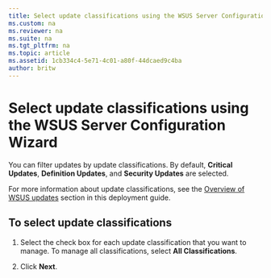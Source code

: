 ```yaml
---
title: Select update classifications using the WSUS Server Configuration Wizard
ms.custom: na
ms.reviewer: na
ms.suite: na
ms.tgt_pltfrm: na
ms.topic: article
ms.assetid: 1cb334c4-5e71-4c01-a80f-44dcaed9c4ba
author: britw
---
```

# Select update classifications using the WSUS Server Configuration Wizard
You can filter updates by update classifications. By default, **Critical Updates**, **Definition Updates**, and **Security Updates** are selected.  
  
For more information about update classifications, see the [Overview of WSUS updates](assetId:///7ff77123-01bb-4047-9ce6-fab29c86686c) section in this deployment guide.  
  
## <a name="procclass"></a>To select update classifications  
  
1.  Select the check box for each update classification that you want to manage. To manage all classifications, select **All Classifications**.  
  
2.  Click **Next**.  
  
